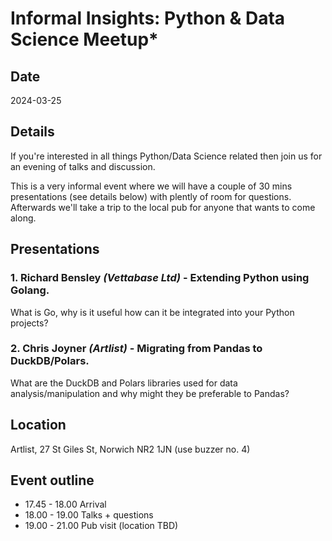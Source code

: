 # Informal Insights: Python & Data Science Meetup*

## Date

2024-03-25

<section markdown="1" class="event-detail">

## Details

If you're interested in all things Python/Data Science related then join us for an evening of talks and discussion.

This is a very informal event where we will have a couple of 30 mins presentations (see details below) with plently of room for questions. Afterwards we'll take a trip to the local pub for anyone that wants to come along.

</section>

## Presentations

### 1. Richard Bensley *(Vettabase Ltd)* - Extending Python using Golang.

What is Go, why is it useful how can it be integrated into your Python projects?

### 2. Chris Joyner *(Artlist)* - Migrating from Pandas to DuckDB/Polars.

What are the DuckDB and Polars libraries used for data analysis/manipulation and why might they be preferable to Pandas?

<section markdown="1" class="event-detail">

## Location

Artlist, 27 St Giles St, Norwich NR2 1JN (use buzzer no. 4)

## Event outline

- 17.45 - 18.00 Arrival
- 18.00 - 19.00 Talks + questions
- 19.00 - 21.00 Pub visit (location TBD)

</section>